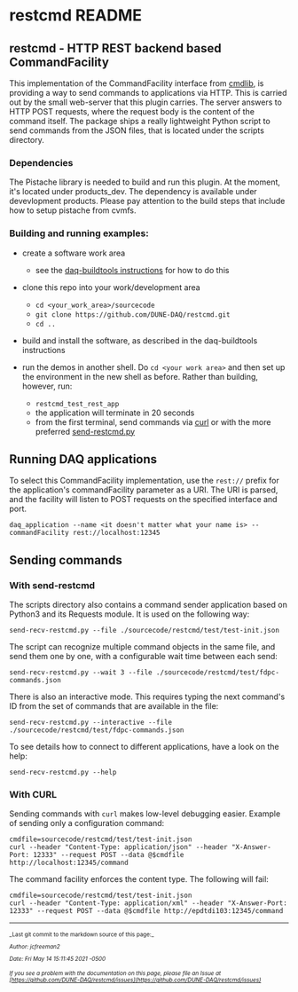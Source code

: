 # restcmd README
## restcmd - HTTP REST backend based CommandFacility
This implementation of the CommandFacility interface from [cmdlib](https://dune-daq-sw.readthedocs.io/en/latest/packages/cmdlib), is providing a way to send
commands to applications via HTTP. This is carried out by the small web-server that this plugin
carries. The server answers to HTTP POST requests, where the request body is the content of the
command itself. The package ships a really lightweight Python script to send commands from the
JSON files, that is located under the scripts directory.

### Dependencies
The Pistache library is needed to build and run this plugin. At the moment, it's located under products_dev. 
The dependency is available under devevlopment products. Please pay attention to the build steps that include how to setup pistache from cvmfs.

### Building and running examples:


* create a software work area
    * see the [daq-buildtools instructions](https://dune-daq-sw.readthedocs.io/en/latest/packages/daq-buildtools) for how to do this

* clone this repo into your work/development area
    * `cd <your_work_area>/sourcecode`
    * `git clone https://github.com/DUNE-DAQ/restcmd.git`
    * `cd ..`

* build and install the software, as described in the daq-buildtools instructions

* run the demos in another shell. Do `cd <your work area>` and then set up the environment in the new shell as before. Rather than building, however, run:
    * `restcmd_test_rest_app`
    * the application will terminate in 20 seconds
    * from the first terminal, send commands via [curl](#sendcurl) or with the more preferred [send-restcmd.py](#sendcmd)

## Running DAQ applications
To select this CommandFacility implementation, use the `rest://` prefix for the application's commandFacility parameter as a URI.
The URI is parsed, and the facility will listen to POST requests on the specified interface and port. 

    daq_application --name <it doesn't matter what your name is> --commandFacility rest://localhost:12345

## Sending commands

### <a name="sendcmd"></a> With send-restcmd
The scripts directory also contains a command sender application based on Python3 and its Requests module. It is used on the following way:

    send-recv-restcmd.py --file ./sourcecode/restcmd/test/test-init.json

The script can recognize multiple command objects in the same file, and send them one by one, with a configurable wait time between each send:

    send-recv-restcmd.py --wait 3 --file ./sourcecode/restcmd/test/fdpc-commands.json

There is also an interactive mode. This requires typing the next command's ID from the set of commands that are available in the file:

    send-recv-restcmd.py --interactive --file ./sourcecode/restcmd/test/fdpc-commands.json

To see details how to connect to different applications, have a look on the help:

    send-recv-restcmd.py --help

### <a name="sendcurl"></a> With CURL
Sending commands with `curl` makes low-level debugging easier.
Example of sending only a configuration command:

    cmdfile=sourcecode/restcmd/test/test-init.json
    curl --header "Content-Type: application/json" --header "X-Answer-Port: 12333" --request POST --data @$cmdfile http://localhost:12345/command

The command facility enforces the content type. The following will fail:

    cmdfile=sourcecode/restcmd/test/test-init.json
    curl --header "Content-Type: application/xml" --header "X-Answer-Port: 12333" --request POST --data @$cmdfile http://epdtdi103:12345/command


-----

<font size="1">
_Last git commit to the markdown source of this page:_


_Author: jcfreeman2_

_Date: Fri May 14 15:11:45 2021 -0500_

_If you see a problem with the documentation on this page, please file an Issue at [https://github.com/DUNE-DAQ/restcmd/issues](https://github.com/DUNE-DAQ/restcmd/issues)_
</font>

